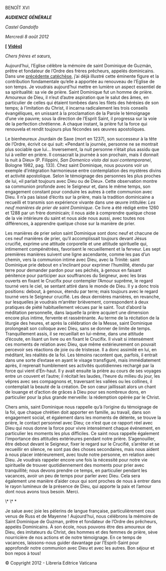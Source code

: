 BENOÎT XVI

***AUDIENCE GÉNÉRALE***

*Castel Gandolfo*

*Mercredi 8 août* *2012*

**\[** **[Vidéo](http://player.rv.va/vaticanplayer.asp?language=it&tic=VA_ZRLE9C1H)\]**

*Chers frères et sœurs,*

Aujourd’hui, l’Eglise célèbre la mémoire de saint Dominique de Guzmán, prêtre et fondateur de l’Ordre des frères prêcheurs, appelés dominicains. Dans une [précédente catéchèse](/content/benedict-xvi/fr/audiences/2010/documents/hf_ben-xvi_aud_20100203.html), j’ai déjà illustré cette éminente figure et la contribution fondamentale qu’elle a apportée au renouveau de l’Eglise de son temps. Je voudrais aujourd’hui mettre en lumière un aspect essentiel de sa spiritualité: sa vie de prière. Saint Dominique fut un homme de prière. Amoureux de Dieu, il n’eut d’autre aspiration que le salut des âmes, en particulier de celles qui étaient tombées dans les filets des hérésies de son temps; à l’imitation du Christ, il incarna radicalement les trois conseils évangéliques, en unissant à la proclamation de la Parole le témoignage d’une vie pauvre; sous la direction de l’Esprit Saint, il progressa sur la voie de la perfection chrétienne. A chaque instant, la prière fut la force qui renouvela et rendit toujours plus fécondes ses œuvres apostoliques.

Le bienheureux Jourdain de Saxe (mort en 1237), son successeur à la tête de l’Ordre, écrivit ce qui suit: «Pendant la journée, personne ne se montrait plus sociable que lui... Inversement, la nuit personne n’était plus assidu que lui à veiller en prière. Il consacrait la journée à son prochain, mais il donnait la nuit à Dieu» (P. Filippini, *San Domenico visto dai suoi contemporanei*, Bologne 1982, pag. 133). Chez saint Dominique, nous pouvons voir un exemple d’intégration harmonieuse entre contemplation des mystères divins et activité apostolique. Selon le témoignage des personnes les plus proches de lui, «il parlait toujours avec Dieu ou de Dieu». Cette observation montre sa communion profonde avec le Seigneur et, dans le même temps, son engagement constant pour conduire les autres à cette communion avec Dieu. Il n’a pas laissé d’écrits sur la prière, mais la tradition dominicaine a recueilli et transmis son expérience vivante dans une œuvre intitulée: *Les neuf manières de prier de saint Dominique*. Ce livre a été rédigé entre 1260 et 1288 par un frère dominicain; il nous aide à comprendre quelque chose de la vie intérieure du saint et nous aide nous aussi, avec toutes nos différences, à apprendre quelque chose sur la manière de prier.

Les manières de prier selon saint Dominique sont donc neuf et chacune de ces neuf manières de prier, qu’il accomplissait toujours devant Jésus crucifié, exprime une attitude corporelle et une attitude spirituelle qui, intimement compénétrées, favorisent le recueillement et la ferveur. Les sept premières manières suivent une ligne ascendante, comme les pas d’un chemin, vers la communion intime avec Dieu, avec la Trinité: saint Dominique prie debout en s’inclinant pour exprimer l’humilité, étendu par terre pour demander pardon pour ses péchés, à genoux en faisant pénitence pour participer aux souffrances du Seigneur, avec les bras ouverts en fixant le Crucifix pour contempler l’Amour suprême, le regard tourné vers le ciel, se sentant attiré dans le monde de Dieu. Il y a donc trois positions: debout, à genoux, étendu par terre; mais toujours avec le regard tourné vers le Seigneur crucifié. Les deux dernières manières, en revanche, sur lesquelles je voudrais m’arrêter brièvement, correspondent à deux pratiques de piété habituellement vécues par le saint. Tout d’abord la méditation personnelle, dans laquelle la prière acquiert une dimension encore plus intime, fervente et rassérénante. Au terme de la récitation de la liturgie des heures, et après la célébration de la Messe, saint Dominique prolongeait son colloque avec Dieu, sans se donner de limite de temps. Tranquillement assis, il se recueillait en lui-même, dans une attitude d’écoute, en lisant un livre ou en fixant le Crucifix. Il vivait si intensément ces moments de relation avec Dieu, que même extérieurement on pouvait percevoir ses réactions de joie ou de tristesse. Il a donc assimilé en lui, en méditant, les réalités de la foi. Les témoins racontent que, parfois, il entrait dans une sorte d’extase en ayant le visage transfiguré, mais immédiatement après, il reprenait humblement ses activités quotidiennes rechargé par la force qui vient d’En-haut. Il y avait ensuite la prière au cours de ses voyages entre un couvent et l’autre; il récitait les laudes, l’heure du milieu du jour, les vêpres avec ses compagnons et, traversant les vallées ou les collines, il contemplait la beauté de la création. De son cœur jaillissait alors un chant de louange et d’action de grâces à Dieu pour ses nombreux dons, en particulier pour la plus grande merveille: la rédemption opérée par le Christ.

Chers amis, saint Dominique nous rappelle qu’à l’origine du témoignage de la foi, que chaque chrétien doit apporter en famille, au travail, dans son engagement social, et également dans les moments de détente, se trouve la prière, le contact personnel avec Dieu; ce n’est que ce rapport réel avec Dieu qui nous donne la force pour vivre intensément chaque événement, en particulier les moments les plus difficiles. Ce saint nous rappelle également l’importance des attitudes extérieures pendant notre prière. S’agenouiller, être debout devant le Seigneur, fixer le regard sur le Crucifié, s’arrêter et se recueillir en silence, ne sont pas des choses secondaires, mais nous aident à nous placer intérieurement, avec toute notre personne, en relation avec Dieu. Je voudrais rappeler encore une fois la nécessité pour notre vie spirituelle de trouver quotidiennement des moments pour prier avec tranquillité; nous devons prendre ce temps, en particulier pendant les vacances, avoir un peu de temps pour parler avec Dieu. Cela sera également une manière d’aider ceux qui sont proches de nous à entrer dans le rayon lumineux de la présence de Dieu, qui apporte la paix et l’amour dont nous avons tous besoin. Merci.

\\* \\* \*

Je salue avec joie les pèlerins de langue française, particulièrement ceux venus de Russ et de Mayenne ! Aujourd’hui, nous célébrons la mémoire de Saint Dominique de Guzman, prêtre et fondateur de l’Ordre des prêcheurs, appelés Dominicains. À son école, nous pouvons être des amoureux de Dieu, des imitateurs du Christ, des hommes et des femmes de prière, sève nourricière de nos actions et de notre témoignage. En ce temps de vacances, laissons-nous guider davantage par l’Esprit-Saint pour approfondir notre communion avec Dieu et avec les autres. Bon séjour et bon repos à tous!

© Copyright 2012 - Libreria Editrice Vaticana